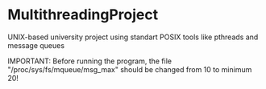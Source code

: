 # MultithreadingProject

UNIX-based university project using standart POSIX tools like pthreads and message queues

IMPORTANT: Before running the program, the file "/proc/sys/fs/mqueue/msg_max" should be changed from 10 to minimum 20!
